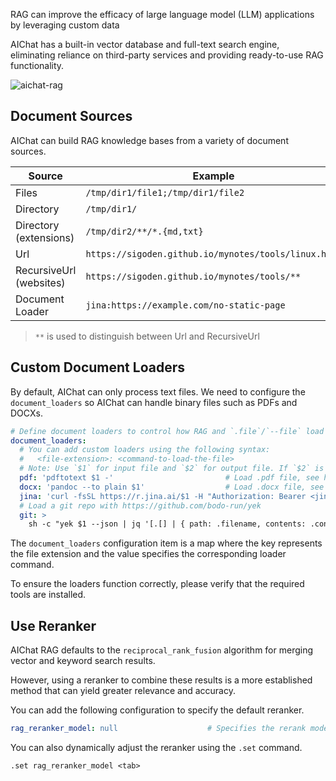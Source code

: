 RAG can improve the efficacy of large language model (LLM) applications by leveraging custom data

AIChat has a built-in vector database and full-text search engine, eliminating reliance on third-party services and  providing ready-to-use RAG functionality.

![aichat-rag](https://github.com/user-attachments/assets/81b81409-460a-4aec-9e08-a3c3da5492d0)

## Document Sources

AIChat can build RAG knowledge bases from a variety of document sources.

| Source                  | Example                                              |
| ----------------------- | ---------------------------------------------------- |
| Files                   | `/tmp/dir1/file1;/tmp/dir1/file2`                    |
| Directory               | `/tmp/dir1/`                                         |
| Directory (extensions)  | `/tmp/dir2/**/*.{md,txt}`                            |
| Url                     | `https://sigoden.github.io/mynotes/tools/linux.html` |
| RecursiveUrl (websites) | `https://sigoden.github.io/mynotes/tools/**`         |
| Document Loader         | `jina:https://example.com/no-static-page`            |

> `**` is used to distinguish between Url and RecursiveUrl

## Custom Document Loaders

By default, AIChat can only process text files. We need to configure the `document_loaders` so AIChat can handle binary files such as PDFs and DOCXs.

```yaml
# Define document loaders to control how RAG and `.file`/`--file` load files of specific formats.
document_loaders:
  # You can add custom loaders using the following syntax:
  #   <file-extension>: <command-to-load-the-file>
  # Note: Use `$1` for input file and `$2` for output file. If `$2` is omitted, use stdout as output.
  pdf: 'pdftotext $1 -'                         # Load .pdf file, see https://poppler.freedesktop.org to set up pdftotext
  docx: 'pandoc --to plain $1'                  # Load .docx file, see https://pandoc.org to set up pandoc
  jina: 'curl -fsSL https://r.jina.ai/$1 -H "Authorization: Bearer <jina_api_key>"'
  # Load a git repo with https://github.com/bodo-run/yek
  git: >
    sh -c "yek $1 --json | jq '[.[] | { path: .filename, contents: .content }]'"
```

The `document_loaders` configuration item is a map where the key represents the file extension and the value specifies the corresponding loader command.

To ensure the loaders function correctly, please verify that the required tools are installed.

## Use Reranker

AIChat RAG defaults to the `reciprocal_rank_fusion` algorithm for merging vector and keyword search results.

However, using a reranker to combine these results is a more established method that can yield greater relevance and accuracy.

You can add the following configuration to specify the default reranker.

```yaml
rag_reranker_model: null                    # Specifies the rerank model to use
```

You can also dynamically adjust the reranker using the `.set` command.

```
.set rag_reranker_model <tab>
```